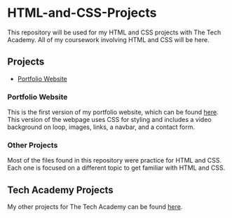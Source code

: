 # HTML-and-CSS-Projects
This repository will be used for my HTML and CSS projects with The Tech Academy. All of my coursework involving HTML and CSS will be here.
## Projects
* [Portfolio Website](https://github.com/jeffstop/HTML-and-CSS-Projects/tree/main/Portfolio_Website)

### Portfolio Website
This is the first version of my portfolio website, which can be found [here](https://jeffstop.github.io/). This version of the webpage uses CSS for styling and includes a video background on loop, images, links, a navbar, and a contact form.
### Other Projects
Most of the files found in this repository were practice for HTML and CSS. Each one is focused on a different topic to get familiar with HTML and CSS.
## Tech Academy Projects
My other projects for The Tech Academy can be found [here](https://github.com/jeffstop/Tech-Academy-Projects).
